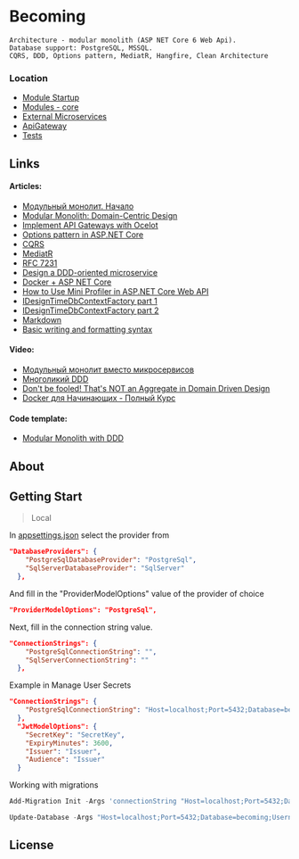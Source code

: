 # Becoming
    Architecture - modular monolith (ASP NET Core 6 Web Api). 
    Database support: PostgreSQL, MSSQL. 
    CQRS, DDD, Options pattern, MediatR, Hangfire, Clean Architecture

### Location
 * [Module Startup](./HostApp/)
 * [Modules - core](./src/Core/)
 * [External Microservices](./src/External/)
 * [ApiGateway](./src/External/ApiGateway/)
 * [Tests](./test/)

## Links

#### Articles:
 * [Модульный монолит. Начало](https://habr.com/ru/company/dododev/blog/650721/)
 * [Modular Monolith: Domain-Centric Design](http://www.kamilgrzybek.com/design/modular-monolith-domain-centric-design/)
 * [Implement API Gateways with Ocelot](https://learn.microsoft.com/en-us/dotnet/architecture/microservices/multi-container-microservice-net-applications/implement-api-gateways-with-ocelot)
 * [Options pattern in ASP.NET Core](https://learn.microsoft.com/en-us/aspnet/core/fundamentals/configuration/options)
 * [CQRS](https://learn.microsoft.com/en-us/azure/architecture/patterns/cqrs)
 * [MediatR](https://code-maze.com/cqrs-mediatr-in-aspnet-core/)
 * [RFC 7231](https://www.rfc-editor.org/rfc/rfc7231)
 * [Design a DDD-oriented microservice](https://learn.microsoft.com/en-us/dotnet/architecture/microservices/microservice-ddd-cqrs-patterns/ddd-oriented-microservice)
 * [Docker + ASP NET Core](https://code.visualstudio.com/docs/containers/quickstart-aspnet-core)
 * [How to Use Mini Profiler in ASP.NET Core Web API](https://dotnetthoughts.net/using-miniprofiler-in-aspnetcore-webapi/)
 * [IDesignTimeDbContextFactory part 1](https://www.brightertools.com/post/idesigntimedbcontextfactory-update-for-entity-framework-6-migrations-design-time-tools-net-core-6)
 * [IDesignTimeDbContextFactory part 2](https://snede.net/you-dont-need-a-idesigntimedbcontextfactory/)
 * [Markdown](https://github.com/adam-p/markdown-here/wiki/Markdown-Cheatsheet)
 * [Basic writing and formatting syntax](https://docs.github.com/en/get-started/writing-on-github/getting-started-with-writing-and-formatting-on-github/basic-writing-and-formatting-syntax)

#### Video:
 * [Модульный монолит вместо микросервисов](https://www.youtube.com/watch?v=4UKjtzeQ_uc&)
 * [Многоликий DDD](https://www.youtube.com/watch?v=2WHarUW0PjI)
 * [Don't be fooled! That's NOT an Aggregate in Domain Driven Design](https://www.youtube.com/watch?v=LyRvB6m_uoA)
 * [Docker для Начинающих - Полный Курс](https://www.youtube.com/watch?v=n9uCgUzfeRQ)

#### Code template:
 * [Modular Monolith with DDD](https://github.com/kgrzybek/modular-monolith-with-ddd)

## About

## Getting Start
> Local

In [appsettings.json](./HostApp/appsettings.json) select the provider from
``` json
"DatabaseProviders": {
    "PostgreSqlDatabaseProvider": "PostgreSql",
    "SqlServerDatabaseProvider": "SqlServer"
  },
```
And fill in the "ProviderModelOptions" value of the provider of choice
``` json
"ProviderModelOptions": "PostgreSql",
```
Next, fill in the connection string value.
``` json
"ConnectionStrings": {
    "PostgreSqlConnectionString": "",
    "SqlServerConnectionString": ""
  },
```
Example in Manage User Secrets
``` json
"ConnectionStrings": {
    "PostgreSqlConnectionString": "Host=localhost;Port=5432;Database=becoming;Username=postgres;Password=postgres"
  },
  "JwtModelOptions": {
    "SecretKey": "SecretKey",
    "ExpiryMinutes": 3600,
    "Issuer": "Issuer",
    "Audience": "Issuer"
  }
```

Working with migrations
``` powershell
Add-Migration Init -Args 'connectionString "Host=localhost;Port=5432;Database=becoming;Username=postgres;Password=postgres'

Update-Database -Args "Host=localhost;Port=5432;Database=becoming;Username=postgres;Password=postgres"
```
## License